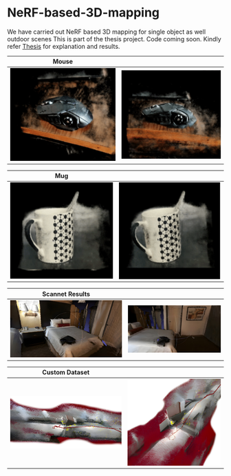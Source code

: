 # NeRF-based-3D-mapping
We have carried out NeRF based 3D mapping for single object as well outdoor scenes
This is part of the thesis project. Code coming soon.
Kindly refer [Thesis](https://drive.google.com/file/d/1RpVDuD2roLN0XS5S0grBaMGsOXlb9ABy/view?usp=sharing) for explanation and results.


| Mouse | |
| ----------------------------------- | ----------------------------------- |
| ![](https://github.com/Bparui/NeRF-based-3D-mapping/blob/5779ebae97dd09cb8a8801627e1d35c510fbba34/mouse%20(1).png) | ![](https://github.com/Bparui/NeRF-based-3D-mapping/blob/main/mouse%20(2).png) |

| Mug | |
| ----------------------------------- | ----------------------------------- |
| ![](https://github.com/Bparui/NeRF-based-3D-mapping/blob/main/mug%20(3).png) | ![](https://github.com/Bparui/NeRF-based-3D-mapping/blob/main/mug%20(2).png) |

| Scannet Results | |
| ----------------------------------- | ----------------------------------- |
| ![](https://github.com/Bparui/NeRF-based-3D-mapping/blob/main/94d529cd-5d45-490d-b095-adc88736a05f.jpg) | ![](https://github.com/Bparui/NeRF-based-3D-mapping/blob/main/83b299bc-1a89-488f-badd-b6de690e0754.jpg) |

| Custom Dataset | |
| ----------------------------------- | ----------------------------------- |
| ![](https://github.com/Bparui/NeRF-based-3D-mapping/blob/main/aa3c9195-712e-4ba8-b4fa-193929070d73.jpg) | ![](https://github.com/Bparui/NeRF-based-3D-mapping/blob/main/d0e81ee8-4650-44c5-8261-66bac790d45c(1).jpg) |
